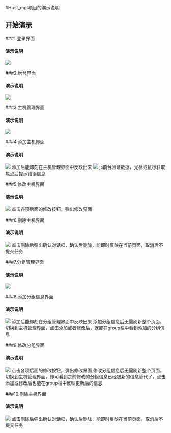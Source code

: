 #Host_mgt项目的演示说明

## 开始演示

###1.登录界面

#### 	演示说明

![](test\test1.png)


###2.后台界面

#### 	演示说明

![](test\test2.png)



###3.主机管理界面

#### 	演示说明

![](test\test3.png)


###4.添加主机界面

#### 	演示说明

![](test\test4.png)
添加后能即刻在主机管理界面中反映出来
![](test\test5.png)
js前台验证数据，光标或鼠标获取焦点后提示错误信息


###5.修改主机界面

#### 	演示说明

![](test\test6.png)
点击各项后面的修改按钮，弹出修改界面


###6.删除主机界面

#### 	演示说明

![](test\test7.png)
点击删除后弹出确认对话框，确认后删除，能即时反映在当前页面，取消后不提交任务


###7.分组管理界面

#### 	演示说明

![](test\test8.png)


###8.添加分组信息界面

#### 	演示说明

![](test\test9.png)
添加后能即刻在分组管理界面中反映出来
添加分组信息后无需刷新整个页面，切换到主机管理界面，点击添加或者修改后，就能在group栏中看到添加的分组信息


###9.修改分组界面

#### 	演示说明

![](test\test10.png)
点击各项后面的修改按钮，弹出修改界面
修改分组信息后无需刷新整个页面，切换到主机管理界面，即可看到之前修改的分组信息已经被新的信息替代了，点击添加或修改后也能在group栏中反映更新后的信息


###10.删除主机界面

#### 	演示说明

![](test\test11.png)
点击删除后弹出确认对话框，确认后删除，能即时反映在当前页面，取消后不提交任务


